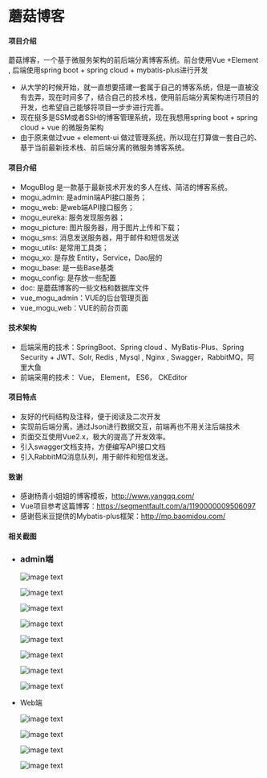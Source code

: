 # 蘑菇博客

#### 项目介绍
蘑菇博客，一个基于微服务架构的前后端分离博客系统。前台使用Vue +Element , 后端使用spring boot + spring cloud + mybatis-plus进行开发

- 从大学的时候开始，就一直想要搭建一套属于自己的博客系统，但是一直被没有去弄，现在时间多了，结合自己的技术栈，使用前后端分离架构进行项目的开发，也希望自己能够将项目一步步进行完善。
- 现在挺多是SSM或者SSH的博客管理系统，现在我想用spring boot + spring cloud  + vue 的微服务架构
- 由于原来做过vue + element-ui 做过管理系统，所以现在打算做一套自己的、基于当前最新技术栈、前后端分离的微服务博客系统。

#### 项目介绍

- MoguBlog 是一款基于最新技术开发的多人在线、简洁的博客系统。
- mogu_admin: 是admin端API接口服务；
- mogu_web: 是web端API接口服务；
- mogu_eureka: 服务发现服务器；
- mogu_picture: 图片服务器，用于图片上传和下载；
- mogu_sms: 消息发送服务器，用于邮件和短信发送
- mogu_utils: 是常用工具类；
- mogu_xo: 是存放 Entity，Service，Dao层的
- mogu_base: 是一些Base基类
- mogu_config: 是存放一些配置
- doc: 是蘑菇博客的一些文档和数据库文件
- vue_mogu_admin：VUE的后台管理页面
- vue_mogu_web：VUE的前台页面

#### 技术架构

- 后端采用的技术：SpringBoot、Spring cloud 、MyBatis-Plus、Spring Security + JWT、Solr, Redis , Mysql , Nginx , Swagger，RabbitMQ，阿里大鱼
- 前端采用的技术： Vue， Element， ES6， CKEditor

#### 项目特点

- 友好的代码结构及注释，便于阅读及二次开发
- 实现前后端分离，通过Json进行数据交互，前端再也不用关注后端技术
- 页面交互使用Vue2.x，极大的提高了开发效率。
- 引入swagger文档支持，方便编写API接口文档
- 引入RabbitMQ消息队列，用于邮件和短信发送。

#### 致谢

- 感谢杨青小姐姐的博客模板，http://www.yangqq.com/
- Vue项目参考这篇博客：https://segmentfault.com/a/1190000009506097
- 感谢苞米豆提供的Mybatis-plus框架：http://mp.baomidou.com/

#### 相关截图

- ### admin端

  ![image text](https://gitee.com/moxi159753/UploadImage/raw/master/mogublog/admin/login.png)

  ![image text](https://gitee.com/moxi159753/UploadImage/raw/master/mogublog/admin/bashboard.png)

  ![image text](https://gitee.com/moxi159753/UploadImage/raw/master/mogublog/admin/blog.png)

  ![image text](https://gitee.com/moxi159753/UploadImage/raw/master/mogublog/admin/blogEdit.png)

  ![image text](https://gitee.com/moxi159753/UploadImage/raw/master/mogublog/admin/addPicture.png)

  ![image text](https://gitee.com/moxi159753/UploadImage/raw/master/mogublog/admin/blogSort.png)

  ![image text](https://gitee.com/moxi159753/UploadImage/raw/master/mogublog/admin/solrIndex.png)

  ![image text](https://gitee.com/moxi159753/UploadImage/raw/master/mogublog/admin/swagger.png)



- Web端

  ![image text](https://gitee.com/moxi159753/UploadImage/raw/master/mogublog/web/index.png)

  ![image text](https://gitee.com/moxi159753/UploadImage/raw/master/mogublog/web/index2.png)

  ![image text](https://gitee.com/moxi159753/UploadImage/raw/master/mogublog/web/about.png)

  ![image text](https://gitee.com/moxi159753/UploadImage/raw/master/mogublog/web/time.png)

